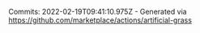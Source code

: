 Commits: 2022-02-19T09:41:10.975Z - Generated via https://github.com/marketplace/actions/artificial-grass
<br>
